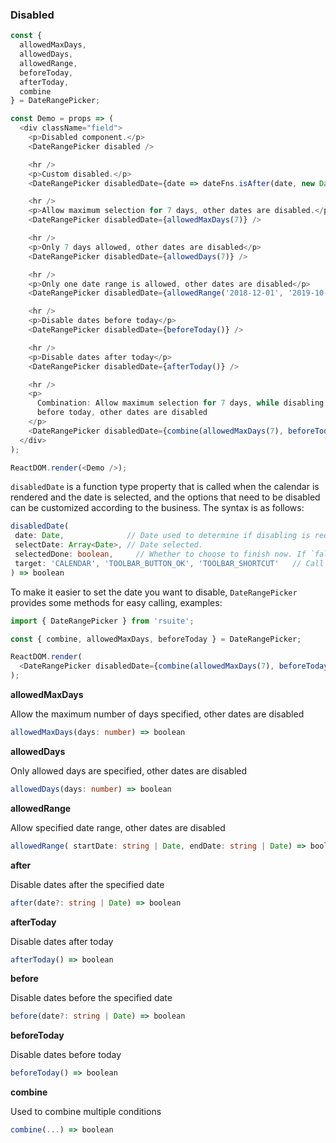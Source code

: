 ### Disabled

<!--start-code-->

```js
const {
  allowedMaxDays,
  allowedDays,
  allowedRange,
  beforeToday,
  afterToday,
  combine
} = DateRangePicker;

const Demo = props => (
  <div className="field">
    <p>Disabled component.</p>
    <DateRangePicker disabled />

    <hr />
    <p>Custom disabled.</p>
    <DateRangePicker disabledDate={date => dateFns.isAfter(date, new Date())} />

    <hr />
    <p>Allow maximum selection for 7 days, other dates are disabled.</p>
    <DateRangePicker disabledDate={allowedMaxDays(7)} />

    <hr />
    <p>Only 7 days allowed, other dates are disabled</p>
    <DateRangePicker disabledDate={allowedDays(7)} />

    <hr />
    <p>Only one date range is allowed, other dates are disabled</p>
    <DateRangePicker disabledDate={allowedRange('2018-12-01', '2019-10-1')} />

    <hr />
    <p>Disable dates before today</p>
    <DateRangePicker disabledDate={beforeToday()} />

    <hr />
    <p>Disable dates after today</p>
    <DateRangePicker disabledDate={afterToday()} />

    <hr />
    <p>
      Combination: Allow maximum selection for 7 days, while disabling dates
      before today, other dates are disabled
    </p>
    <DateRangePicker disabledDate={combine(allowedMaxDays(7), beforeToday())} />
  </div>
);

ReactDOM.render(<Demo />);
```

<!--end-code-->

`disabledDate` is a function type property that is called when the calendar is rendered and the date is selected, and the options that need to be disabled can be customized according to the business. The syntax is as follows:

```ts
disabledDate(
 date: Date,              // Date used to determine if disabling is required.
 selectDate: Array<Date>, // Date selected.
 selectedDone: boolean,     // Whether to choose to finish now. If `false`, only the start date is selected, waiting for the selection end date.
 target: 'CALENDAR', 'TOOLBAR_BUTTON_OK', 'TOOLBAR_SHORTCUT'   // Call the target of the `disabledDate` function
) => boolean
```

To make it easier to set the date you want to disable, `DateRangePicker` provides some methods for easy calling, examples:

```ts
import { DateRangePicker } from 'rsuite';

const { combine, allowedMaxDays, beforeToday } = DateRangePicker;

ReactDOM.render(
  <DateRangePicker disabledDate={combine(allowedMaxDays(7), beforeToday())} />
);
```

**allowedMaxDays**

Allow the maximum number of days specified, other dates are disabled

```ts
allowedMaxDays(days: number) => boolean
```

**allowedDays**

Only allowed days are specified, other dates are disabled

```ts
allowedDays(days: number) => boolean
```

**allowedRange**

Allow specified date range, other dates are disabled

```ts
allowedRange( startDate: string | Date, endDate: string | Date) => boolean
```

**after**

Disable dates after the specified date

```ts
after(date?: string | Date) => boolean
```

**afterToday**

Disable dates after today

```ts
afterToday() => boolean
```

**before**

Disable dates before the specified date

```ts
before(date?: string | Date) => boolean
```

**beforeToday**

Disable dates before today

```ts
beforeToday() => boolean
```

**combine**

Used to combine multiple conditions

```ts
combine(...) => boolean
```
